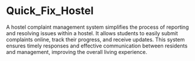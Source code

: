 # Quick_Fix_Hostel
A hostel complaint management system simplifies the process of reporting and resolving issues within a hostel.
It allows students to easily submit complaints online, track their progress, and receive updates.
This system ensures timely responses and effective communication between residents and management, improving the overall living experience.
